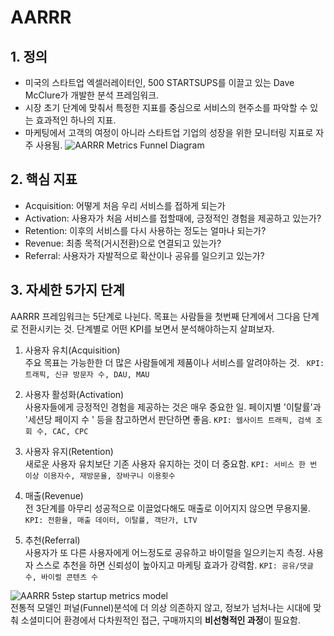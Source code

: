 # AARRR

## 1. 정의
- 미국의 스타트업 엑셀러레이터인, 500 STARTSUPS를 이끌고 있는 Dave McClure가 개발한 분석 프레임워크.
- 시장 초기 단계에 맞춰서 특정한 지표를 중심으로 서비스의 현주소를 파악할 수 있는 효과적인 하나의 지표.
- 마케팅에서 고객의 여정이 아니라 스타트업 기업의 성장을 위한 모니터링 지표로 자주 사용됨.
![AARRR Metrics Funnel Diagram](https://www.maybugs.com/news/photo/201807/621201_479830_1432.jpg)

## 2. 핵심 지표
- Acquisition: 어떻게 처음 우리 서비스를 접하게 되는가
- Activation: 사용자가 처음 서비스를 접할때에, 긍정적인 경험을 제공하고 있는가?
- Retention: 이후의 서비스를 다시 사용하는 정도는 얼마나 되는가?
- Revenue: 최종 목적(거시전환)으로 연결되고 있는가?
- Referral: 사용자가 자발적으로 확산이나 공유를 일으키고 있는가?

## 3. 자세한 5가지 단계
AARRR 프레임워크는 5단계로 나뉜다. 목표는 사람들을 첫번째 단계에서 그다음 단계로 전환시키는 것. 단계별로 어떤 KPI를 보면서 분석해야하는지 살펴보자.

 1. 사용자 유치(Acquisition)  
 주요 목표는 가능한한 더 많은 사람들에게 제품이나 서비스를 알려야하는 것.
` KPI: 트래픽, 신규 방문자 수, DAU, MAU`
 
 2. 사용자 활성화(Activation)  
사용자들에게 긍정적인 경험을 제공하는 것은 매우 중요한 일.
페이지별 '이탈률'과 '세션당 페이지 수 ' 등을 참고하면서 판단하면 좋음.
 `KPI: 웹사이트 트래픽, 검색 조회 수, CAC, CPC`

 3. 사용자 유지(Retention)  
 새로운 사용자 유치보단 기존 사용자 유지하는 것이 더 중요함.
 `KPI: 서비스 한 번 이상 이용자수, 재방문율, 장바구니 이용횟수`

 4. 매출(Revenue)  
전 3단계를 아무리 성공적으로 이끌었다해도 매출로 이어지지 않으면 무용지물.
`KPI: 전환율, 매출 데이터, 이탈률, 객단가, LTV`
 
 5. 추천(Referral)  
사용자가 또 다른 사용자에게 어느정도로 공유하고 바이럴을 일으키는지 측정.
사용자 스스로 추천을 하면 신뢰성이 높아지고 마케팅 효과가 강력함.
`KPI: 공유/댓글 수, 바이럴 콘텐츠 수`  
 
 ![AARRR 5step startup metrics model](https://i0.wp.com/entrench-consulting.com/wp-content/uploads/2017/11/aarrr-500hats.jpg?w=734&ssl=1)  
전통적 모델인 퍼널(Funnel)분석에 더 의상 의존하지 않고,  정보가 넘처나는 시대에 맞춰 소셜미디어 환경에서 다차원적인 접근, 구매까지의 **비선형적인 과정**이 필요함.
